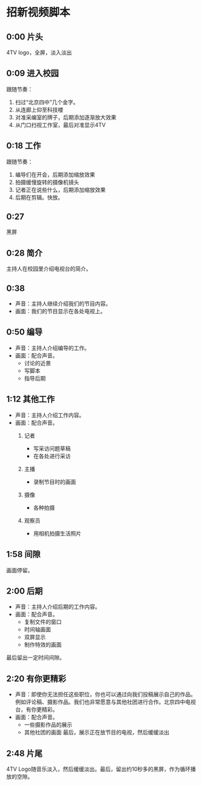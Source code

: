 # 招新视频脚本
## 0:00 片头

4TV logo，全屏，淡入淡出

## 0:09 进入校园

跟随节奏：
1. 扫过“北京四中”几个金字。
2. 从连廊上仰至科技楼
3. 对准采编室的牌子，后期添加逐渐放大效果
4. 从门口扫视工作室，最后对准显示4TV

## 0:18 工作

跟随节奏：
1. 编导们在开会，后期添加缩放效果
2. 拍摄缓慢旋转的摄像机镜头
3. 记者正在说些什么，后期添加缩放效果
4. 后期在剪辑。快放。

## 0:27

黑屏

## 0:28 简介

主持人在校园里介绍电视台的简介。

## 0:38

* 声音：主持人继续介绍我们的节目内容。
* 画面：我们的节目显示在各处电视上。

## 0:50 编导

* 声音：主持人介绍编导的工作。
* 画面：配合声音。
	* 讨论的近景
	* 写脚本
	* 指导后期

## 1:12 其他工作

* 声音：主持人介绍工作内容。
* 画面：配合声音。
	1. 记者
		* 写采访问题草稿
		* 在各处进行采访

	2. 主播
		* 录制节目时的画面

	3. 摄像
		* 各种拍摄
	
	4. 观察员
		* 用相机拍摄生活照片



## 1:58 间隙

画面停留。

## 2:00 后期

* 声音：主持人介绍后期的工作内容。
* 画面：配合声音。
	* 复制文件的窗口
	* 时间轴画面
	* 双屏显示
	* 制作特效的画面

最后留出一定时间间隙。

## 2:20 有你更精彩

* 声音：即使你无法担任这些职位，你也可以通过向我们投稿展示自己的作品。例如评论稿、摄影作品。我们也非常愿意与其他社团进行合作。北京四中电视台，有你更精彩。
* 画面：配合声音。
	* 一些摄影作品的展示
	* 其他社团的画面
	最后，展示正在放节目的电视，然后缓缓淡出

## 2:48 片尾

4TV Logo随音乐淡入，然后缓缓淡出。最后，留出约10秒多的黑屏，作为循环播放的空隙。